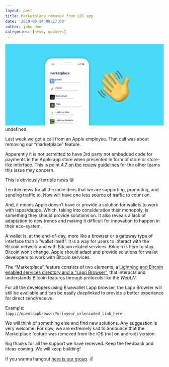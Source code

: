 ```yaml
---
layout: post
title: Marketplace removed from iOS app
date: '2019-09-24 09:27:00'
author: john_doe
categories: [news, updates]
---
```


![](/_posts/img/1__0AjNYIYaPUiDuS5OVtcS6g.png)
undefined

Last week we got a call from an Apple employee. That call was about removing our “marketplace” feature.

Apparently it is not permitted to have 3rd party not embedded code for payments in the Apple app store when presented in form of store or store-like interface. This is point [4.7 on the review guidelines](https://developer.apple.com/app-store/review/guidelines/) for the other teams this issue may concern.

This is obviously terrible news 😢

Terrible news for all the indie devs that we are supporting, promoting, and sending traffic to. Now will have one less source of traffic to count on.

And, it means Apple doesn’t have or provide a solution for wallets to work with lapps/dapps. Which, taking into consideration their monopoly, is something they should provide solutions on. It also reveals a lack of adaptation to new trends and making it difficult for innovation to happen in their eco-system.

A wallet is, at the end-of-day, more like a browser or a gateway type of interface than a “wallet itself”. It is a way for users to interact with the Bitcoin network and with Bitcoin related services. Bitcoin is here to stay. Bitcoin won’t change. Apple should adapt and provide solutions for wallet developers to work with Bitcoin services.

The “Marketplace” feature consists of two elements, a [Lightning and Bitcoin enabled services directory and a “Lapp Browser”](https://bluewallet.io/lapps), that interacts and understands Bitcoin features through protocols like the _WebLN_.

For all the developers using Bluewallet Lapp browser, the Lapp Browser will still be available and can be easily _deeplinked_ to provide a better experience for direct send/receive.

Example:  
`lapp://openlappbrowser?url=your_urlencoded_link_here`

We will think of something else and find new solutions. Any suggestion is very welcome. For now, we are extremely sad to announce that the Marketplace feature was removed from the iOS (not on android) version.

Big thanks for all the support we have received. Keep the feedback and ideas coming. We will keep building!

If you wanna hangout [here is our group](https://t.me/bluewallet). ✌️